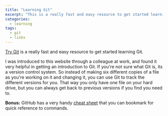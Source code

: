 ```yaml
---
title: "Learning Git"
excerpt: "This is a really fast and easy resource to get started learning Git."
categories:
  - learning
tags:
  - git
  - links
---
```


[Try Git](https://try.github.io) is a really fast and easy resource to get started learning Git.

I was introduced to this website through a colleague at work, and found it very helpful in getting an introduction to Git. If you're not sure what Git is, its a version control system. So instead of making six different copies of a file as you're working on it and changing it, you can use Git to track the different versions for you. That way you only have one file on your hard drive, but you can always get back to previous versions if you find you need to.

**Bonus:** GitHub has a very handy [cheat sheet](https://services.github.com/on-demand/downloads/github-git-cheat-sheet/) that you can bookmark for quick reference to commands.
